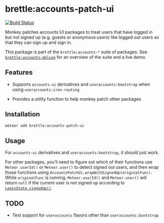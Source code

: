 # brettle:accounts-patch-ui

[![Build Status](https://travis-ci.org/brettle/meteor-accounts-patch-ui.svg?branch=master)](https://travis-ci.org/brettle/meteor-accounts-patch-ui)

Monkey patches accounts UI packages to treat users that have logged in but not
signed up (e.g. guests or anonymous users) like logged out users so that they
can sign up and sign in.

This package is part of the `brettle:accounts-*` suite of packages. See
[`brettle:accounts-deluxe`](https://atmospherejs.com/brettle/accounts-deluxe)
for an overview of the suite and a live demo.

## Features

- Supports `accounts-ui` derivatives and `useraccounts:bootstrap` when using
  `useraccounts:iron-routing`

- Provides a utility function to help monkey patch other packages

## Installation
```sh
meteor add brettle:accounts-patch-ui
```

## Usage

For `accounts-ui` derivatives and `useraccounts:bootstrap`, it should just work.

For other packages, you'll need to figure out which of their functions use
`Meteor.userId()` or `Meteor.user()` to detect signed out users, and then wrap
those functions using `AccountsPatchUi.wrapWithSignedUp(originalFunc)`.
While `originalFunc` is running, `Meteor.userId()` and `Meteor.user()` will
return `null` if the current user is not signed up according to
[`LoginState.signedUp()`](http://github.com/brettle/meteor-accounts-login-state).

## TODO

- Test support for `useraccounts` flavors other than `useraccounts:bootstrap`
